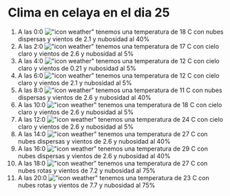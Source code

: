 # Clima en celaya en el dia 25

1. A las 0:0 !["icon weather"](http://openweathermap.org/img/w/03n.png) tenemos una temperatura de 18 C con nubes dispersas y  vientos de 2.1 y nubosidad al 40%
1. A las 2:0 !["icon weather"](http://openweathermap.org/img/w/02n.png) tenemos una temperatura de 17 C con cielo claro y  vientos de 2.6 y nubosidad al 5%
1. A las 4:0 !["icon weather"](http://openweathermap.org/img/w/02n.png) tenemos una temperatura de 12 C con cielo claro y  vientos de 0.21 y nubosidad al 5%
1. A las 6:0 !["icon weather"](http://openweathermap.org/img/w/02n.png) tenemos una temperatura de 12 C con cielo claro y  vientos de 2.1 y nubosidad al 5%
1. A las 8:0 !["icon weather"](http://openweathermap.org/img/w/03d.png) tenemos una temperatura de 11 C con nubes dispersas y  vientos de 2.6 y nubosidad al 40%
1. A las 10:0 !["icon weather"](http://openweathermap.org/img/w/02d.png) tenemos una temperatura de 18 C con cielo claro y  vientos de 2.6 y nubosidad al 5%
1. A las 12:0 !["icon weather"](http://openweathermap.org/img/w/02d.png) tenemos una temperatura de 24 C con cielo claro y  vientos de 2.6 y nubosidad al 5%
1. A las 14:0 !["icon weather"](http://openweathermap.org/img/w/03d.png) tenemos una temperatura de 27 C con nubes dispersas y  vientos de 2.6 y nubosidad al 40%
1. A las 16:0 !["icon weather"](http://openweathermap.org/img/w/03d.png) tenemos una temperatura de 29 C con nubes dispersas y  vientos de 2.6 y nubosidad al 40%
1. A las 18:0 !["icon weather"](http://openweathermap.org/img/w/04d.png) tenemos una temperatura de 27 C con nubes rotas y  vientos de 7.2 y nubosidad al 75%
1. A las 20:0 !["icon weather"](http://openweathermap.org/img/w/04n.png) tenemos una temperatura de 23 C con nubes rotas y  vientos de 7.7 y nubosidad al 75%
